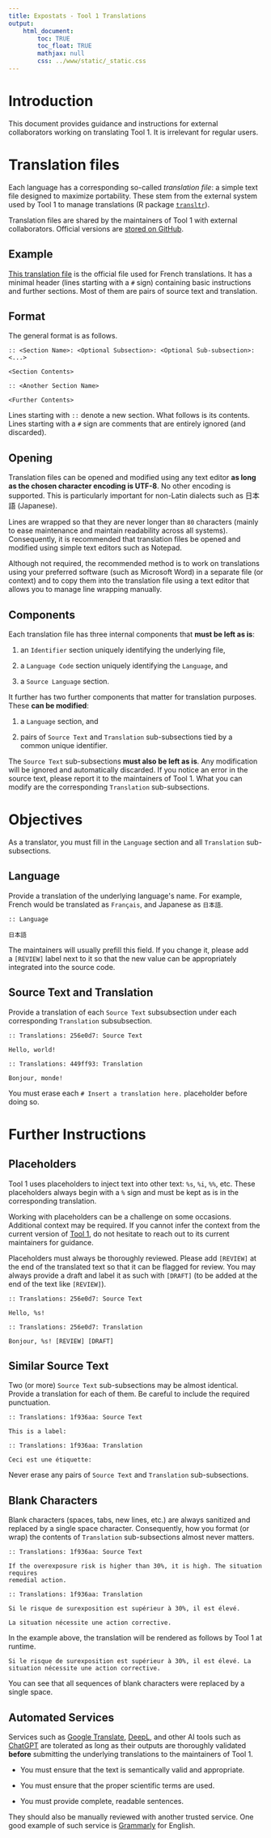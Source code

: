 ```yaml
---
title: Expostats - Tool 1 Translations
output:
    html_document:
        toc: TRUE
        toc_float: TRUE
        mathjax: null
        css: ../www/static/_static.css
---
```


# Introduction

This document provides guidance and instructions for external collaborators
working on translating Tool 1. It is irrelevant for regular users.

# Translation files

Each language has a corresponding so-called *translation file*: a simple text
file designed to maximize portability. These stem from the external system used
by Tool 1 to manage translations
(R package [`transltr`](https://transltr.ununoctium.dev/)).

Translation files are shared by the maintainers of Tool 1 with external
collaborators. Official versions are
[stored on GitHub](https://github.com/webexpo/tool1/tree/main/intl).

## Example

[This translation file](https://raw.githubusercontent.com/webexpo/tool1/refs/heads/main/intl/fr.txt)
is the official file used for French translations. It has a minimal header
(lines starting with a `#` sign) containing basic instructions and further
sections. Most of them are pairs of source text and translation.

## Format

The general format is as follows.

```
:: <Section Name>: <Optional Subsection>: <Optional Sub-subsection>: <...>

<Section Contents>

:: <Another Section Name>

<Further Contents>
```

Lines starting with `::` denote a new section. What follows is its contents.
Lines starting with a `#` sign are comments that are entirely ignored (and
discarded).

## Opening

Translation files can be opened and modified using any text editor **as long as
the chosen character encoding is UTF-8**. No other encoding is supported. This
is particularly important for non-Latin dialects such as 日本語 (Japanese).

Lines are wrapped so that they are never longer than `80` characters (mainly to
ease maintenance and maintain readability across all systems). Consequently, it
is recommended that translation files be opened and modified using simple text
editors such as Notepad.

Although not required, the recommended method is to work on translations using
your preferred software (such as Microsoft Word) in a separate file (or context)
and to copy them into the translation file using a text editor that allows you
to manage line wrapping manually.

## Components

Each translation file has three internal components that **must be left as is**:

1. an `Identifier` section uniquely identifying the underlying file,

2. a `Language Code` section uniquely identifying the `Language`, and

3. a `Source Language` section.

It further has two further components that matter for translation purposes.
These **can be modified**:

1. a `Language` section, and

2. pairs of `Source Text` and `Translation` sub-subsections tied by a common
   unique identifier.

The `Source Text` sub-subsections **must also be left as is**. Any modification
will be ignored and automatically discarded. If you notice an error in the
source text, please report it to the maintainers of Tool 1. What you can modify
are the corresponding `Translation` sub-subsections.

# Objectives

As a translator, you must fill in the `Language` section and all `Translation`
sub-subsections.

## Language

Provide a translation of the underlying language's name. For example, French
would be translated as `Français`, and Japanese as `日本語`.

```
:: Language

日本語
```

The maintainers will usually prefill this field. If you change it, please add
a `[REVIEW]` label next to it so that the new value can be appropriately
integrated into the source code.

## Source Text and Translation

Provide a translation of each `Source Text` subsubsection under each
corresponding `Translation` subsubsection.

```
:: Translations: 256e0d7: Source Text

Hello, world!

:: Translations: 449ff93: Translation

Bonjour, monde!
```

You must erase each `# Insert a translation here.` placeholder before doing so.

# Further Instructions

## Placeholders

Tool 1 uses placeholders to inject text into other text: `%s`, `%i`, `%%`, etc.
These placeholders always begin with a `%` sign and must be kept as is in the
corresponding translation.

Working with placeholders can be a challenge on some occasions. Additional
context may be required. If you cannot infer the context from the current
version of [Tool 1](https://lavoue.shinyapps.io/tool1/), do not hesitate to
reach out to its current maintainers for guidance.

Placeholders must always be thoroughly reviewed. Please add `[REVIEW]` at the
end of the translated text so that it can be flagged for review. You may always
provide a draft and label it as such with `[DRAFT]` (to be added at the end of
the text like `[REVIEW]`).

```
:: Translations: 256e0d7: Source Text

Hello, %s!

:: Translations: 256e0d7: Translation

Bonjour, %s! [REVIEW] [DRAFT]
```

## Similar Source Text

Two (or more) `Source Text` sub-subsections may be almost identical. Provide a
translation for each of them. Be careful to include the required punctuation.

```
:: Translations: 1f936aa: Source Text

This is a label:

:: Translations: 1f936aa: Translation

Ceci est une étiquette:
```

Never erase any pairs of `Source Text` and `Translation` sub-subsections.

## Blank Characters

Blank characters (spaces, tabs, new lines, etc.) are always sanitized and
replaced by a single space character. Consequently, how you format (or wrap)
the contents of `Translation` sub-subsections almost never matters.

```
:: Translations: 1f936aa: Source Text

If the overexposure risk is higher than 30%, it is high. The situation requires
remedial action.

:: Translations: 1f936aa: Translation

Si le risque de surexposition est supérieur à 30%, il est élevé.

La situation nécessite une action corrective.
```

In the example above, the translation will be     rendered as follows by Tool 1
at runtime.

```
Si le risque de surexposition est supérieur à 30%, il est élevé. La situation nécessite une action corrective.
```

You can see that all sequences of blank characters were replaced by a single
space.

## Automated Services

Services such as [Google Translate](https://translate.google.com),
[DeepL](https://www.deepl.com/en/translator), and other AI tools such as
[ChatGPT](https://chatgpt.com/) are tolerated as long as their outputs
are thoroughly validated **before** submitting the underlying translations
to the maintainers of Tool 1.

* You must ensure that the text is semantically valid and appropriate.

* You must ensure that the proper scientific terms are used.

* You must provide complete, readable sentences.

They should also be manually reviewed with another trusted service.
One good example of such service is [Grammarly](https://grammarly.co) for
English.

